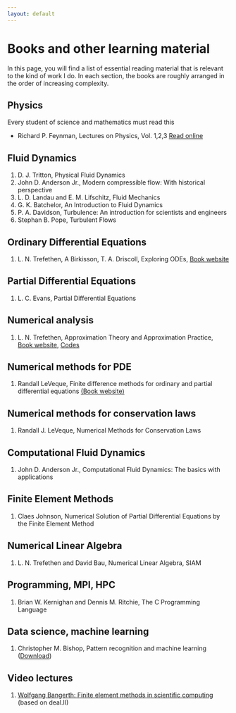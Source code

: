 ```yaml
---
layout: default
---
```


# Books and other learning material

In this page, you will find a list of essential reading material that is relevant to the kind of work I do. In each section, the books are roughly arranged in the order of increasing complexity.

## Physics

Every student of science and mathematics must read this

* Richard P. Feynman, Lectures on Physics, Vol. 1,2,3 [Read online](https://www.feynmanlectures.caltech.edu)

## Fluid Dynamics

<ol>

<li>
D. J. Tritton, Physical Fluid Dynamics
</li>

<li>
John D. Anderson Jr., Modern compressible flow: With historical perspective
</li>

<li>
L. D. Landau and E. M. Lifschitz, Fluid Mechanics
</li>

<li>
G. K. Batchelor, An Introduction to Fluid Dynamics
</li>

<li>
P. A. Davidson, Turbulence: An introduction for scientists and engineers
</li>

<li>
Stephan B. Pope, Turbulent Flows
</li>

</ol>

## Ordinary Differential Equations

1. L. N. Trefethen, A Birkisson, T. A. Driscoll, Exploring ODEs, [Book website](https://people.maths.ox.ac.uk/trefethen/ExplODE)

## Partial Differential Equations

<ol>


<li>
L. C. Evans, Partial Differential Equations
</li>

</ol>

## Numerical analysis

1. L. N. Trefethen, Approximation Theory and Approximation Practice, [Book website](https://people.maths.ox.ac.uk/trefethen/ATAP/), [Codes](http://www.chebfun.org/ATAP)

## Numerical methods for PDE

<ol>

<li>
Randall LeVeque, Finite difference methods for ordinary and partial differential equations <a href="https://staff.washington.edu/rjl/fdmbook/">(Book website)</a>
</li>


</ol>

## Numerical methods for conservation laws

<ol>

<li>
Randall J. LeVeque, Numerical Methods for Conservation Laws
</li>


</ol>

## Computational Fluid Dynamics

<ol>

<li>
John D. Anderson Jr., Computational Fluid Dynamics: The basics with applications
</li>

</ol>

## Finite Element Methods

<ol>

<li>
Claes Johnson, Numerical Solution of Partial Differential Equations by the Finite Element Method
</li>


</ol>

## Numerical Linear Algebra

<ol>

<li>
L. N. Trefethen and David Bau, Numerical Linear Algebra, SIAM
</li>

</ol>

## Programming, MPI, HPC

<ol>

<li>
Brian W. Kernighan and Dennis M. Ritchie, The C Programming Language
</li>



</ol>

## Data science, machine learning

<ol>

<li>
Christopher M. Bishop, Pattern recognition and machine learning (<a href="https://www.microsoft.com/en-us/research/people/cmbishop/#!prml-book">Download</a>)
</li>


</ol>

## Video lectures

<ol>


<li>
<a href="http://www.math.colostate.edu/~bangerth/videos.html" target="_blank">Wolfgang Bangerth: Finite element methods in scientific computing</a> (based on deal.II)
</li>

</ol>
